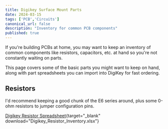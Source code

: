 ```yaml
---
title: Digikey Surface Mount Parts
date: 2024-03-15
tags: ['PCB','Circuits']
canonical_url: false
description: "Inventory for common PCB components"
published: true
---
```


If you're building PCBs at home, you may want to keep an inventory of common components
like resistors, capacitors, etc. at hand so you're not constantly waiting on parts.

This page covers some of the basic parts you might want to keep on hand, along with part
spreadsheets you can import into DigiKey for fast ordering.

## Resistors

I'd recommend keeping a good chunk of the E6 series around, plus some 0-ohm resistors to
jumper configuration pins.

[Digikey Resistor Spreadsheet](/docs/pcb/Digikey_Resistor_Inventory.xlsx){target="_blank" download="Digikey_Resistor_Inventory.xlsx"}

<LiveExcel data-excel-url="/docs/pcb/Digikey_Resistor_Inventory.xlsx"></LiveExcel>